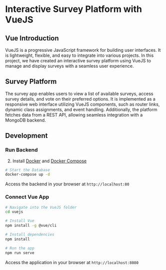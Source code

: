 # Interactive Survey Platform with VueJS

## Vue Introduction

VueJS is a progressive JavaScript framework for building user interfaces. It is lightweight, flexible, and easy to integrate into various projects. In this project, we have created an interactive survey platform using VueJS to manage and display surveys with a seamless user experience.

## Survey Platform

The survey app enables users to view a list of available surveys, access survey details, and vote on their preferred options. It is implemented as a responsive web interface utilizing VueJS components, such as router links, dynamic class assignments, and event handling. Additionally, the platform fetches data from a REST API, allowing seamless integration with a MongoDB backend.

## Development

### Run Backend

2. Install [Docker](https://www.docker.com/get-started) and [Docker Compose](https://docs.docker.com/compose/install/)

```bash
# Start the Database
docker-compose up -d
```

Access the backend in your browser at `http://localhost:80`

### Connect Vue App

```bash
# Navigate into the VueJS folder
cd vuejs

# Install Vue
npm install -g @vue/cli

# Install dependencies
npm install

# Run the app
npm run serve
```

Access the application in your browser at `http://localhost:8080`
